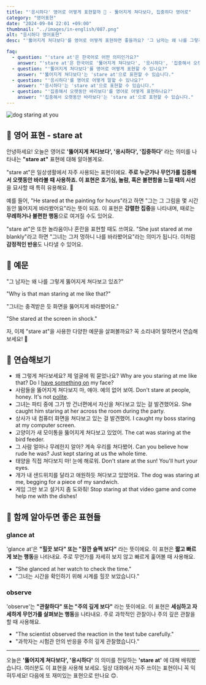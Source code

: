 ```yaml
---
title: "'응시하다' 영어로 어떻게 표현할까 👀 - 뚫어지게 쳐다보다, 집중하다 영어로"
category: "영어표현"
date: "2024-09-04 22:01 +09:00"
thumbnail: "../images/in-english/087.png"
alt: "응시하다 영어표현"
desc: "'뚫어지게 쳐다보다'를 영어로 어떻게 표현하면 좋을까요? '그 남자는 왜 나를 그렇게 뚫어지게 쳐다보고 있죠?', '그녀는 충격받은 듯 화면을 뚫어지게 바라봤어요.' 등을 영어로 표현하는 법을 배워봅시다. 다양한 예문을 통해서 연습하고 본인의 표현으로 만들어 보세요."

faq:
  - question: "'stare at'은 한국어로 어떤 의미인가요?"
    answer: "'stare at'은 한국어로 '뚫어지게 쳐다보다', '응시하다', '집중해서 오랫동안 바라보다'라는 의미입니다."
  - question: "'뚫어지게 쳐다보다'를 영어로 어떻게 표현할 수 있나요?"
    answer: "'뚫어지게 쳐다보다'는 'stare at'으로 표현할 수 있습니다."
  - question: "'응시하다'를 영어로 어떻게 말할 수 있나요?"
    answer: "'응시하다'는 'stare at'으로 표현할 수 있습니다."
  - question: "'집중해서 오랫동안 바라보다'를 영어로 어떻게 표현하나요?"
    answer: "'집중해서 오랫동안 바라보다'는 'stare at'으로 표현할 수 있습니다."
---
```


![dog staring at you](../images/in-english/087-1.avif)

## 🌟 영어 표현 - stare at

안녕하세요! 오늘은 영어로 **'뚫어지게 쳐다보다', '응시하다', '집중하다'** 라는 의미를 나타내는 **"stare at"** 표현에 대해 알아볼게요.

"stare at"은 일상생활에서 자주 사용되는 표현이에요. **주로 누군가나 무언가를 집중해서 오랫동안 바라볼 때 사용하죠. 이 표현은 호기심, 놀람, 혹은 불편함을 느낄 때의 시선**을 묘사할 때 특히 유용해요. 👀

예를 들어, "He stared at the painting for hours"라고 하면 "그는 그 그림을 몇 시간 동안 뚫어지게 바라봤어요"라는 뜻이 되죠. 이 표현은 **강렬한 집중**을 나타내며, 때로는 **무례하거나 불편한 행동**으로 여겨질 수도 있어요.

"stare at"은 또한 놀라움이나 혼란을 표현할 때도 쓰여요. "She just stared at me blankly"라고 하면 "그녀는 그저 멍하니 나를 바라봤어요"라는 의미가 됩니다. 이처럼 **감정적인 반응**도 나타낼 수 있어요.

## 📖 예문

"그 남자는 왜 나를 그렇게 뚫어지게 쳐다보고 있죠?"

"Why is that man staring at me like that?"

"그녀는 충격받은 듯 화면을 뚫어지게 바라봤어요."

"She stared at the screen in shock."

자, 이제 "stare at"을 사용한 다양한 예문을 살펴볼까요? 꼭 소리내어 말하면서 연습해보세요! 🚀

## 💬 연습해보기

<ul data-interactive-list>
  <li data-interactive-item>
    <span data-toggler>왜 그렇게 쳐다보세요? 제 얼굴에 뭐 묻었나요?</span>
    <span data-answer>Why are you staring at me like that? Do I <a href="/blog/in-english/022.have-something-on/">have something on</a> my face?</span>
  </li>
  <li data-interactive-item>
    <span data-toggler>사람들을 뚫어지게 쳐다보지 마, 얘야. 예의 없어 보여.</span>
    <span data-answer>Don't stare at people, honey. It's not <a href="/blog/in-english/475.polite/">polite</a>.</span>
  </li>
  <li data-interactive-item>
    <span data-toggler>그녀는 파티 중에 그가 방 건너편에서 자신을 쳐다보고 있는 걸 발견했어요.</span>
    <span data-answer>She caught him staring at her across the room during the party.</span>
  </li>
  <li data-interactive-item>
    <span data-toggler>상사가 내 컴퓨터 화면을 쳐다보고 있는 걸 발견했어.</span>
    <span data-answer>I caught my boss staring at my computer screen.</span>
  </li>
  <li data-interactive-item>
    <span data-toggler>고양이가 새 모이통을 뚫어지게 쳐다보고 있었어.</span>
    <span data-answer>The cat was staring at the bird feeder.</span>
  </li>
  <li data-interactive-item>
    <span data-toggler>그 사람 얼마나 무례한지 알아? 계속 우리를 쳐다봤어.</span>
    <span data-answer>Can you believe how rude he was? Just kept staring at us the whole time.</span>
  </li>
  <li data-interactive-item>
    <span data-toggler>태양을 직접 쳐다보지 마! 눈에 해로워.</span>
    <span data-answer>Don't stare at the sun! You'll hurt your eyes.</span>
  </li>
  <li data-interactive-item>
    <span data-toggler>개가 내 샌드위치를 달라고 애원하듯 쳐다보고 있었어요.</span>
    <span data-answer>The dog was staring at me, begging for a piece of my sandwich.</span>
  </li>
  <li data-interactive-item>
    <span data-toggler>게임 그만 보고 설거지 좀 도와줘!</span>
    <span data-answer>Stop staring at that video game and come help me with the dishes!</span>
  </li>
</ul>

## 🤝 함께 알아두면 좋은 표현들

### glance at

'glance at'은 **"힐끗 보다" 또는 "잠깐 슬쩍 보다"** 라는 뜻이에요. 이 표현은 **짧고 빠르게 보는 행동**을 나타내요. 주로 무언가를 자세히 보지 않고 빠르게 훑어볼 때 사용해요.

- "She glanced at her watch to check the time."
- "그녀는 시간을 확인하기 위해 시계를 힐끗 보았습니다."

### observe

'observe'는 **"관찰하다" 또는 "주의 깊게 보다"** 라는 뜻이에요. 이 표현은 **세심하고 자세하게 무언가를 살펴보는 행동**을 나타내요. 주로 과학적인 관찰이나 주의 깊은 관찰을 할 때 사용해요.

- "The scientist observed the reaction in the test tube carefully."
- "과학자는 시험관 안의 반응을 주의 깊게 관찰했습니다."

---

오늘은 **'뚫어지게 쳐다보다', '응시하다'** 의 의미를 전달하는 **'stare at'** 에 대해 배워봤습니다. 여러분도 이 표현을 사용해 보세요. 일상 대화에서 자주 쓰이는 표현이니 꼭 익혀두세요! 다음에 또 재미있는 표현으로 만나요 😊.
